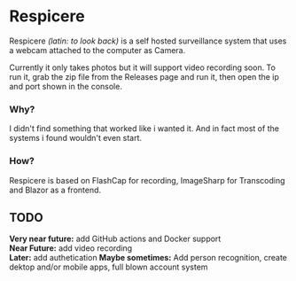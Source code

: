 # Respicere
Respicere *(latin: to look back)* is a self hosted surveillance system that uses a webcam attached to the computer as Camera.

Currently it only takes photos but it will support video recording soon.
To run it, grab the zip file from the Releases page and run it, then open the ip and port shown in the console.

### Why?
I didn't find something that worked like i wanted it. And in fact most of the systems i found wouldn't even start.
### How?
Respicere is based on FlashCap for recording, ImageSharp for Transcoding and Blazor as a frontend.

## TODO
**Very near future:** add GitHub actions and Docker support  
**Near Future:** add video recording  
**Later:** add authetication
**Maybe sometimes:** Add person recognition, create dektop and/or mobile apps, full blown account system

